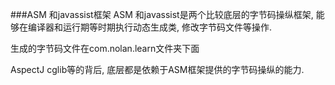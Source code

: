 ###ASM 和javassist框架
ASM 和javassist是两个比较底层的字节码操纵框架, 能够在编译器和运行期等时期执行动态生成类, 修改字节码文件等操作.

生成的字节码文件在com.nolan.learn文件夹下面

AspectJ cglib等的背后, 底层都是依赖于ASM框架提供的字节码操纵的能力.
